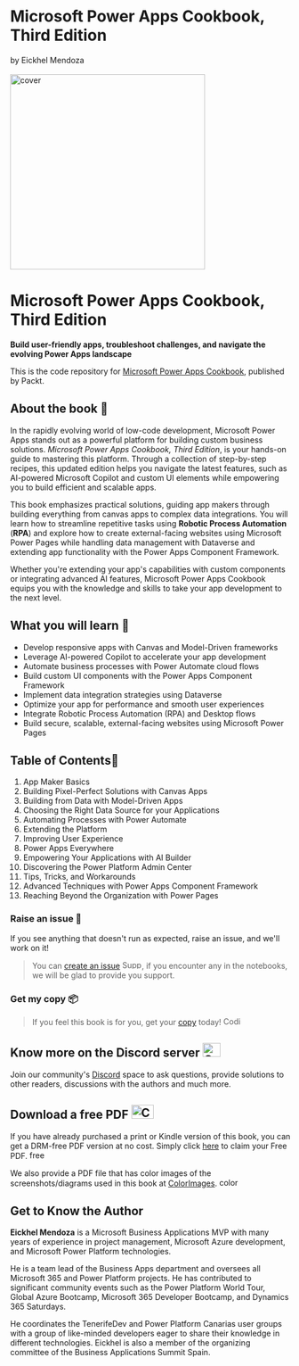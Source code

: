 # Microsoft Power Apps Cookbook, Third Edition<br>
by Eickhel Mendoza<br><br>
<img src="" alt="cover" width="350"/>

# Microsoft Power Apps Cookbook, Third Edition
**Build user-friendly apps, troubleshoot challenges, and navigate the evolving Power Apps landscape**

This is the code repository for [Microsoft Power Apps Cookbook](https://github.com/PacktPublishing/Microsoft-Power-Apps-Cookbook-Third-Edition), published by Packt.

## About the book 📔

In the rapidly evolving world of low-code development, Microsoft Power Apps stands out as a powerful platform for building custom business solutions. *Microsoft Power Apps Cookbook, Third Edition*, is your hands-on guide to mastering this platform. Through a collection of step-by-step recipes, this updated edition helps you navigate the latest features, such as AI-powered Microsoft Copilot and custom UI elements while empowering you to build efficient and scalable apps.

This book emphasizes practical solutions, guiding app makers through building everything from canvas apps to complex data integrations. You will learn how to streamline repetitive tasks using **Robotic Process Automation** (**RPA**) and explore how to create external-facing websites using Microsoft Power Pages while handling data management with Dataverse and extending app functionality with the Power Apps Component Framework.

Whether you're extending your app's capabilities with custom components or integrating advanced AI features, Microsoft Power Apps Cookbook equips you with the knowledge and skills to take your app development to the next level.

## What you will learn 📖
- Develop responsive apps with Canvas and Model-Driven frameworks  
- Leverage AI-powered Copilot to accelerate your app development  
- Automate business processes with Power Automate cloud flows  
- Build custom UI components with the Power Apps Component Framework  
- Implement data integration strategies using Dataverse  
- Optimize your app for performance and smooth user experiences  
- Integrate Robotic Process Automation (RPA) and Desktop flows  
- Build secure, scalable, external-facing websites using Microsoft Power Pages


## Table of Contents📑

1. App Maker Basics
2. Building Pixel-Perfect Solutions with Canvas Apps
3. Building from Data with Model-Driven Apps
4. Choosing the Right Data Source for your Applications
5. Automating Processes with Power Automate
6. Extending the Platform
7. Improving User Experience
8. Power Apps Everywhere
9. Empowering Your Applications with AI Builder
10. Discovering the Power Platform Admin Center
11. Tips, Tricks, and Workarounds
12. Advanced Techniques with Power Apps Component Framework
13. Reaching Beyond the Organization with Power Pages 

### Raise an issue 🚩
If you see anything that doesn't run as expected, raise an issue, and we'll work on it!
> You can [create an issue](https://github.com/PacktPublishing/Microsoft-Power-Apps-Cookbook-Third-Edition/issues) <img alt="Support" height="15" width="35"  src="https://media.tenor.com/ex_HDD_k5P8AAAAi/habbo-habbohotel.gif">, if you encounter any in the notebooks, we will be glad to provide you support.

### Get my copy 📦
> If you feel this book is for you, get your [copy](https://www.amazon.com/Microsoft-Power-Apps-Cookbook-challenges/dp/1835462480) today! <img alt="Coding" height="15" width="35"  src="https://media.tenor.com/ex_HDD_k5P8AAAAi/habbo-habbohotel.gif">

## Know more on the Discord server <img alt="Coding" height="25" width="32"  src="https://cliply.co/wp-content/uploads/2021/08/372108630_DISCORD_LOGO_400.gif">

Join our community's [Discord](https://packt.link/powerusers) space to ask questions, provide solutions to other readers, discussions with the authors and much more.

## Download a free PDF <img alt="Coding" height="25" width="40" src="https://emergency.com.au/wp-content/uploads/2021/03/free.gif">

If you have already purchased a print or Kindle version of this book, you can get a DRM-free PDF version at no cost. Simply click [here](https://packt.link/free-ebook/9781835465158) to claim your Free PDF. <img alt="free pdf" height="15" width="35"  src="https://media.tenor.com/ex_HDD_k5P8AAAAi/habbo-habbohotel.gif">

We also provide a PDF file that has color images of the screenshots/diagrams used in this book at [ColorImages](https://packt.link/gbp/9781835465158). <img alt="color images" height="15" width="35"  src="https://media.tenor.com/ex_HDD_k5P8AAAAi/habbo-habbohotel.gif">


## Get to Know the Author
**Eickhel Mendoza** is a Microsoft Business Applications MVP with many years of experience in project management, Microsoft Azure development, and Microsoft Power Platform technologies.

He is a team lead of the Business Apps department and oversees all Microsoft 365 and Power Platform projects. He has contributed to significant community events such as the Power Platform World Tour, Global Azure Bootcamp, Microsoft 365 Developer Bootcamp, and Dynamics 365 Saturdays.

He coordinates the TenerifeDev and Power Platform Canarias user groups with a group of like-minded developers eager to share their knowledge in different technologies. Eickhel is also a member of the organizing committee of the Business Applications Summit Spain.
